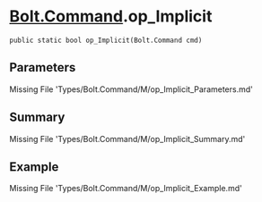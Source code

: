 # [Bolt.Command](Types/Bolt.Command.md).op_Implicit
`public static bool op_Implicit(Bolt.Command cmd)`
## Parameters
Missing File 'Types/Bolt.Command/M/op_Implicit_Parameters.md'
## Summary
Missing File 'Types/Bolt.Command/M/op_Implicit_Summary.md'
## Example
Missing File 'Types/Bolt.Command/M/op_Implicit_Example.md'
